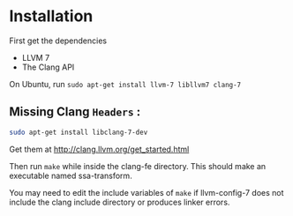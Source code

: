 # Installation

First get the dependencies

* LLVM 7
* The Clang API

On Ubuntu, run `sudo apt-get install llvm-7 libllvm7 clang-7`

## Missing Clang `Headers` :

```bash 
sudo apt-get install libclang-7-dev
```

Get them at http://clang.llvm.org/get_started.html

Then run `make` while inside the clang-fe directory. This should make an executable named ssa-transform.

You may need to edit the include variables of `make` if llvm-config-7 does not include the clang include directory or produces linker errors.
